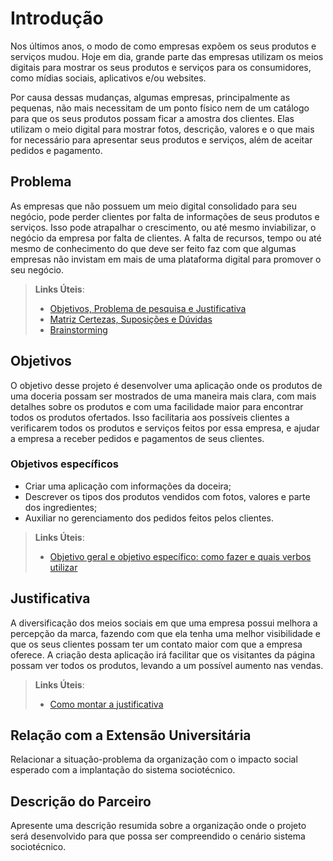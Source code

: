 # Introdução

Nos últimos anos, o modo de como empresas expõem os seus produtos e serviços mudou. Hoje em dia, grande parte das empresas utilizam os meios digitais para mostrar os seus produtos e serviços para os consumidores, como mídias sociais, aplicativos e/ou websites.

Por causa dessas mudanças, algumas empresas, principalmente as pequenas, não mais necessitam de um ponto físico nem de um catálogo para que os seus produtos possam ficar a amostra dos clientes. Elas utilizam o meio digital para mostrar fotos, descrição, valores e o que mais for necessário para apresentar seus produtos e serviços, além de aceitar pedidos e pagamento.

## Problema
As empresas que não possuem um meio digital consolidado para seu negócio, pode perder clientes por falta de informações de seus produtos e serviços. Isso pode atrapalhar o crescimento, ou até mesmo inviabilizar, o negócio da empresa por falta de clientes.
A falta de recursos, tempo ou até mesmo de conhecimento do que deve ser feito faz com que algumas empresas não invistam em mais de uma plataforma digital para promover o seu negócio.

> **Links Úteis**:
> - [Objetivos, Problema de pesquisa e Justificativa](https://medium.com/@versioparole/objetivos-problema-de-pesquisa-e-justificativa-c98c8233b9c3)
> - [Matriz Certezas, Suposições e Dúvidas](https://medium.com/educa%C3%A7%C3%A3o-fora-da-caixa/matriz-certezas-suposi%C3%A7%C3%B5es-e-d%C3%BAvidas-fa2263633655)
> - [Brainstorming](https://www.euax.com.br/2018/09/brainstorming/)

## Objetivos

O objetivo desse projeto é desenvolver uma aplicação onde os produtos de uma doceria possam ser mostrados de uma maneira mais clara, com mais detalhes sobre os produtos e com uma facilidade maior para encontrar todos os produtos ofertados. Isso facilitaria aos possíveis clientes a verificarem todos os produtos e serviços feitos por essa empresa, e ajudar a empresa a receber pedidos e pagamentos de seus clientes.

### Objetivos específicos

- Criar uma aplicação com informações da doceira;
- Descrever os tipos dos produtos vendidos com fotos, valores e parte dos ingredientes;
- Auxiliar no gerenciamento dos pedidos feitos pelos clientes.
 
> **Links Úteis**:
> - [Objetivo geral e objetivo específico: como fazer e quais verbos utilizar](https://blog.mettzer.com/diferenca-entre-objetivo-geral-e-objetivo-especifico/)

## Justificativa

A diversificação dos meios sociais em que uma empresa possui melhora a percepção da marca, fazendo com que ela tenha uma melhor visibilidade e que os seus clientes possam ter um contato maior com que a empresa oferece.
A criação desta aplicação irá facilitar que os visitantes da página possam ver todos os produtos, levando a um possível aumento nas vendas.


> **Links Úteis**:
> - [Como montar a justificativa](https://guiadamonografia.com.br/como-montar-justificativa-do-tcc/)

## Relação com a Extensão Universitária

Relacionar a situação-problema da organização com o impacto social esperado com a implantação do sistema sociotécnico.

## Descrição do Parceiro

Apresente uma descrição resumida sobre a organização onde o projeto será desenvolvido para que possa ser compreendido o cenário sistema sociotécnico.
